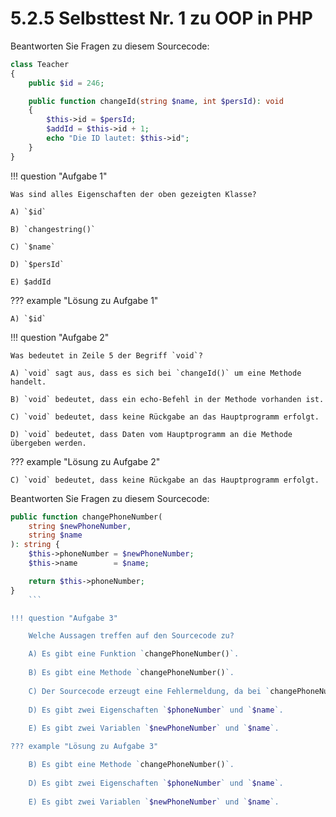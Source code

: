 # 5.2.5 Selbsttest Nr. 1 zu OOP in PHP


Beantworten Sie Fragen zu diesem Sourcecode:

```php linenums="1"
class Teacher
{
    public $id = 246;

    public function changeId(string $name, int $persId): void
    {
        $this->id = $persId;
        $addId = $this->id + 1;
        echo "Die ID lautet: $this->id";
    }
}
```

!!! question "Aufgabe 1"

    Was sind alles Eigenschaften der oben gezeigten Klasse?

    A) `$id`

    B) `changestring()`

    C) `$name`

    D) `$persId`

    E) $addId

??? example "Lösung zu Aufgabe 1"

    A) `$id` 

!!! question "Aufgabe 2"

    Was bedeutet in Zeile 5 der Begriff `void`?

    A) `void` sagt aus, dass es sich bei `changeId()` um eine Methode handelt.
    
    B) `void` bedeutet, dass ein echo-Befehl in der Methode vorhanden ist.
    
    C) `void` bedeutet, dass keine Rückgabe an das Hauptprogramm erfolgt.
    
    D) `void` bedeutet, dass Daten vom Hauptprogramm an die Methode übergeben werden.

??? example "Lösung zu Aufgabe 2"

    C) `void` bedeutet, dass keine Rückgabe an das Hauptprogramm erfolgt.



Beantworten Sie Fragen zu diesem Sourcecode:

```php linenums="1"
public function changePhoneNumber(
    string $newPhoneNumber,
    string $name
): string {
    $this->phoneNumber = $newPhoneNumber;
    $this->name        = $name;

    return $this->phoneNumber;
}
    ```

!!! question "Aufgabe 3"

    Welche Aussagen treffen auf den Sourcecode zu?

    A) Es gibt eine Funktion `changePhoneNumber()`.
    
    B) Es gibt eine Methode `changePhoneNumber()`.
    
    C) Der Sourcecode erzeugt eine Fehlermeldung, da bei `changePhoneNumber()` die hintere `)` fehlt.
    
    D) Es gibt zwei Eigenschaften `$phoneNumber` und `$name`.
    
    E) Es gibt zwei Variablen `$newPhoneNumber` und `$name`.

??? example "Lösung zu Aufgabe 3"

    B) Es gibt eine Methode `changePhoneNumber()`.
    
    D) Es gibt zwei Eigenschaften `$phoneNumber` und `$name`.
    
    E) Es gibt zwei Variablen `$newPhoneNumber` und `$name`.


